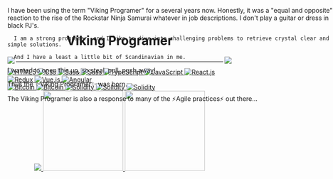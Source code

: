 <h1 align="center"> Viking Programer </h1>
<img align="left" src="https://visitor-badge.laobi.icu/badge?page_id=viking03265.viking03265" />

<img align="right" src="https://img.shields.io/github/followers/viking03265?label=Follow&style=social" />
<h2></h2>
<hr>

<div>
  <a href="https://github.com/viking03265">
    <img alt="HTML5" src="https://img.shields.io/badge/HTML5-E34F26?style=plastic&logo=html5&logoColor=white" />
  </a>
  <a href="https://github.com/viking03265">
    <img alt="Css" src="https://img.shields.io/badge/CSS-239120?&style=plastic&logo=css3&logoColor=white" />
  </a>
  <a href="https://github.com/viking03265">
    <img alt="Sass" src="https://img.shields.io/badge/Sass-CC6699?style=plastic&logo=sass&logoColor=white" />
  </a>
   <a href="https://github.com/viking03265">
    <img alt="Sass" src="https://img.shields.io/badge/Tailwind CSS-yellow?style=plastic&logo=tailwind CSS&logoColor=white" />
  </a>
  <a href="https://github.com/viking03265">
    <img alt="TypeScript" src="https://img.shields.io/badge/-TypeScript-007ACC?style=plastic&logo=typescript&logoColor=white" />
  </a>
  <a href="https://github.com/viking03265">
    <img alt="JavaScript" src="https://img.shields.io/badge/JavaScript-11bb44?style=plastic&logo=javascript&logoColor=white" />
  </a>
  <a href="https://github.com/viking03265">
    <img alt="React.js" src="https://img.shields.io/badge/-ReactJS-blue?style=plastic&logo=react&logoColor=white" />
  </a>
  <a href="https://github.com/viking03265">
    <img alt="Redux" src="https://img.shields.io/badge/-Redux-764ABC?style=plastic&logo=redux&logoColor=white" />
  </a>
  <a href="https://github.com/viking03265">
    <img alt="Vue.js" src="https://img.shields.io/badge/Vue.js-35495E?style=plastic&logo=vue.js&logoColor=4FC08D" />
  </a>
   <a href="https://github.com/viking03265">
    <img alt="Angular" src="https://img.shields.io/badge/-Angular-DD0031?style=plastic&logo=angular&logoColor=white" />
  </a>
</div>

<div>
  <a href="https://github.com/viking03265">
    <img alt="Bitcoin" src="https://img.shields.io/badge/Bitcoin-ab790d?style=plastic&logo=bitcoin&logoColor=white" />
  </a>
  <a href="https://github.com/viking03265">
    <img alt="Bitcoin" src="https://img.shields.io/badge/Ethereum-442288?style=plastic&logo=ethereum&logoColor=white" />
  </a>
  <a href="https://github.com/viking03265">
    <img alt="Solidity" src="https://img.shields.io/badge/Solidity-blue?style=plastic&logo=solidity&logoColor=white" />
  </a>
  <a href="https://github.com/viking03265">
    <img alt="Solidity" src="https://img.shields.io/badge/Rust-443330?style=plastic&logo=rust&logoColor=white" />
  </a>
  <a href="https://github.com/viking03265">
    <img alt="Solidity" src="https://img.shields.io/badge/Web3.js-11aa33?style=plastic&logo=web3.js&logoColor=white" />
  </a>
</div>
<div style="position:absolute; top:0">
<h2></h2>
I have been using the term "Viking Programer" for a several years now. Honestly, it was a "equal and opposite" reaction to the rise of the Rockstar Ninja Samurai whatever in job descriptions. I don't play a guitar or dress in black PJ's. 
  
```
  I am a strong programer, and I like to dive into challenging problems to retrieve crystal clear and simple solutions. 
  
  And I have a least a little bit of Scandinavian in me.
```

I wanted to open this up, so steal, pull, push away!

Thus the ✨Viking Programer✨ was born.

The Viking Programer is also a response to many of the ⚡Agile practices⚡ out there...
</div>


<div align="center">
  <a href="https://github.com/viking03265">
  <img src = 'https://camo.githubusercontent.com/b64f4b46add533e35e5688fd23ae7f516b621277d8926ad728d3db8d4e0ef8f6/68747470733a2f2f6769746875622d70726f66696c652d74726f7068792e76657263656c2e6170702f3f757365726e616d653d646576647265616d736f6c7574696f6e26636f6c756d6e3d37267468656d653d6f6e656461726b'/>
  <img height="180em" src="https://github-readme-stats.vercel.app/api?username=viking03265&show_icons=true&theme=dark&include_all_commits=true&count_private=true"/>
  <img height="180em" src="https://github-readme-stats.vercel.app/api/top-langs/?username=viking03265&layout=compact&langs_count=7&theme=dark"/>
<!--   <img height="295em"  src="https://activity-graph.herokuapp.com/graph?username=dreamlancer&theme=xcode"/> 
   <img alt="Viking03265's Activity Graph" src="https://activity-graph.herokuapp.com/graph?username=viking03265&bg_color=1F222E&color=F8D866&line=F85D7F&point=FFFFFF&hide_border=true" />-->
 
  </a></div>
<!--
**Viking03265/Viking03265** is a ✨ _special_ ✨ repository because its `README.md` (this file) appears on your GitHub profile.

Here are some ideas to get you started:

- 🔭 I’m currently working on ...
- 🌱 I’m currently learning ...
- 👯 I’m looking to collaborate on ...
- 🤔 I’m looking for help with ...
- 💬 Ask me about ...
- 📫 How to reach me: ...
- 😄 Pronouns: ...
- ⚡ Fun fact: ...
-->
